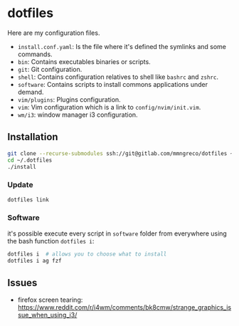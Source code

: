 # dotfiles

Here are my configuration files.

- `install.conf.yaml`: Is the file where it's defined the symlinks and some
    commands.
- `bin`: Contains executables binaries or scripts.
- `git`: Git configuration.
- `shell`: Contains configuration relatives to shell like `bashrc` and `zshrc`.
- `software`: Contains scripts to install commons applications under demand.
- `vim/plugins`: Plugins configuration.
- `vim`: Vim configuration which is a link to `config/nvim/init.vim`.
- `wm/i3`:  window manager i3 configuration.

## Installation

```bash
git clone --recurse-submodules ssh://git@gitlab.com/mmngreco/dotfiles ~/.dotfiles
cd ~/.dotfiles
./install
```
### Update

```bash
dotfiles link
```

### Software

it's possible execute every script in `software` folder from everywhere using
the bash function `dotfiles i`:

```bash
dotfiles i  # allows you to choose what to install
dotfiles i ag fzf
```

## Issues

- firefox screen tearing: https://www.reddit.com/r/i4wm/comments/bk8cmw/strange_graphics_issue_when_using_i3/
